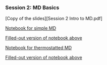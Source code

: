 ### Session 2: MD Basics

[Copy of the slides][Session 2 Intro to MD.pdf]

[Notebook for simple MD](Simple_MD.ipynb)

[Filled-out version of notebook above](Simple_MD-filled-in.ipynb)

[Notebook for thermostatted MD](Example_NVT.ipynb)

[Filled-out version of notebook above](Example_NVT-filled-in.ipynb)
